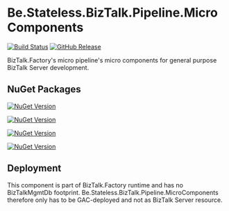 ﻿# Be.Stateless.BizTalk.Pipeline.MicroComponents

[![Build Status](https://dev.azure.com/icraftsoftware/be.stateless/_apis/build/status/Be.Stateless.BizTalk.Pipeline.MicroComponents%20Manual%20Release?branchName=master)](https://dev.azure.com/icraftsoftware/be.stateless/_build/latest?definitionId=666&branchName=master)
[![GitHub Release](https://img.shields.io/github/v/release/icraftsoftware/Be.Stateless.BizTalk.Pipeline.MicroComponents?label=Release)](https://github.com/icraftsoftware/Be.Stateless.BizTalk.Pipeline.MicroComponents/releases/latest)

BizTalk.Factory's micro pipeline's micro components for general purpose BizTalk Server development.

## NuGet Packages

[![NuGet Version](https://img.shields.io/nuget/v/Be.Stateless.BizTalk.Pipeline.MicroComponents.svg?label=Be.Stateless.BizTalk.Pipeline.MicroComponents&style=flat)](https://www.nuget.org/packages/Be.Stateless.BizTalk.Pipeline.MicroComponents/)

[![NuGet Version](https://img.shields.io/nuget/v/Be.Stateless.BizTalk.Pipeline.MicroComponents.Unit.svg?label=Be.Stateless.BizTalk.Pipeline.MicroComponents.Unit&style=flat)](https://www.nuget.org/packages/Be.Stateless.BizTalk.Pipeline.MicroComponents.Unit/)

[![NuGet Version](https://img.shields.io/nuget/v/Be.Stateless.BizTalk.Pipeline.MicroComponents.NUnit.svg?label=Be.Stateless.BizTalk.Pipeline.MicroComponents.NUnit&style=flat)](https://www.nuget.org/packages/Be.Stateless.BizTalk.Pipeline.MicroComponents.NUnit/)

[![NuGet Version](https://img.shields.io/nuget/v/Be.Stateless.BizTalk.Pipeline.MicroComponents.XUnit.svg?label=Be.Stateless.BizTalk.Pipeline.MicroComponents.XUnit&style=flat)](https://www.nuget.org/packages/Be.Stateless.BizTalk.Pipeline.MicroComponents.XUnit/)

## Deployment

This component is part of BizTalk.Factory runtime and has no BizTalkMgmtDb footprint. Be.Stateless.BizTalk.Pipeline.MicroComponents therefore only has to be GAC-deployed and not as BizTalk Server resource.